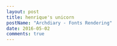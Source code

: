 ```yaml
---
layout: post
title: henrique's unicorn
postName: "Archdiary - Fonts Rendering"
date: 2016-05-02
comments: true
---
```

